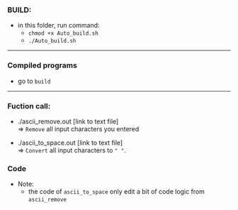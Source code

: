 ### BUILD:
- in this folder, run command:  
    - `chmod +x Auto_build.sh`
    - `./Auto_build.sh`
<hr>

### Compiled programs
- go to `build`  
<hr>

### Fuction call:
- ./ascii_remove.out [link to text file]  
=> `Remove` all input characters you entered

- ./ascii_to_space.out [link to text file]  
=> `Convert` all input characters to `" "`.

### Code
- Note:
    - the code of `ascii_to_space` only edit a bit of code logic from  `ascii_remove`  